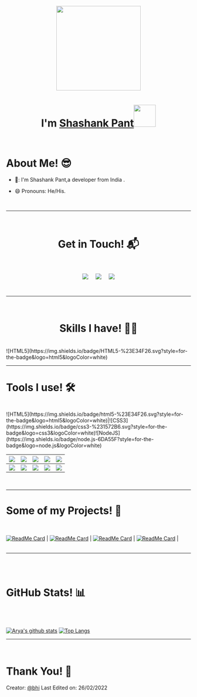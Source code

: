 <p align="center">
  <img src="https://miro.medium.com/max/2048/1*OohqW5DGh9CQS4hLY5FXzA.png" height="230"/>
  <h1 align="center">I'm <a href="https://github.com/dev-elixir">Shashank Pant<a><img src="./images/wave.gif" width="60px"/></h1>
</p>
<br>
<h1>About Me! 😎</h1>

- 🏫: I'm Shashank Pant,a developer from India .




- 😄  Pronouns: He/His.


<br>
<hr>
<br>
<h1 align="center">Get in Touch! 📬</h1>
<br>
<p align="center">
<a href="https://www.linkedin.com/in/shashankpant12/" target="blank"><img align="center" src="https://img.shields.io/badge/Shashank Pant-0077B5?style=for-the-badge&logo=linkedin&logoColor=white" /></a> &nbsp;&nbsp;&nbsp;  <a href="shashankp@iitbhilai.ac.in" target="blank"><img align="center" src="https://img.shields.io/badge/shashankp@iitbhilai.ac.in-D14836?style=for-the-badge&logo=gmail&logoColor=white" /></a>    &nbsp;&nbsp;&nbsp;       <a href="https://www.github.com/shashankpantiitbhilai" target="blank"><img align="center" src="https://img.shields.io/badge/Shashank-100000?style=for-the-badge&logo=github&logoColor=white"/></a>
</p>
  
<br>
<hr>
<br>
<h1 align="center">Skills I have! 🤸‍♂</h1>
<Br>
![HTML5](https://img.shields.io/badge/HTML5-%23E34F26.svg?style=for-the-badge&logo=html5&logoColor=white)

  
  
<Br>
<hr>
<h1>Tools I use! 🛠️</h1>
<Br>
 ![HTML5](https://img.shields.io/badge/html5-%23E34F26.svg?style=for-the-badge&logo=html5&logoColor=white)|![CSS3](https://img.shields.io/badge/css3-%231572B6.svg?style=for-the-badge&logo=css3&logoColor=white)![NodeJS](https://img.shields.io/badge/node.js-6DA55F?style=for-the-badge&logo=node.js&logoColor=white)
 
| ![](https://img.shields.io/badge/Python-FFD43B?style=for-the-badge&logo=python&logoColor=darkgreen)    | ![](https://img.shields.io/badge/VSCode-FF6F00?style=for-the-badge&logo=visual-studio-code&logoColor=blue) | ![](https://img.shields.io/badge/Scrapy-F7931E?style=for-the-badge&logo=python&logoColor=white) | ![](https://img.shields.io/badge/Atom-D00000?style=for-the-badge&logo=atom&logoColor=white)    | ![](https://img.shields.io/badge/Postman-F37626.svg?&style=for-the-badge&logo=postman&logoColor=white) |
| ------------------------------------------------------------------------------------------------------ | ---------------------------------------------------------------------------------------------------------- | ----------------------------------------------------------------------------------------------- | ---------------------------------------------------------------------------------------------- | ------------------------------------------------------------------------------------------------------ |
| ![](https://img.shields.io/badge/conda-342B029.svg?&style=for-the-badge&logo=anaconda&logoColor=white) | ![](https://img.shields.io/badge/NodeJS-2C2D72?style=for-the-badge&logo=nodedotjs&logoColor=white)         | ![](https://img.shields.io/badge/NPM-777BB4?style=for-the-badge&logo=NPM&logoColor=white)       | ![](https://img.shields.io/badge/Bash-239120?style=for-the-badge&logo=gnubash&logoColor=white) | ![](https://img.shields.io/badge/And%20More!-yellow?style=for-the-badge)  

  

<Br>
<hr>
<h1>Some of my Projects! 🎨</h1>
<Br>
  
[![ReadMe Card](https://github-readme-stats.vercel.app/api/pin/?username=dev-elixir&repo=elixir-redmi2)](https://github.com/dev-elixir/elixir-redmi2)
|
[![ReadMe Card](https://github-readme-stats.vercel.app/api/pin/?username=dev-elixir&repo=google-service)](https://github.com/dev-elixir/google-service)
|
[![ReadMe Card](https://github-readme-stats.vercel.app/api/pin/?username=dev-elixir&repo=dev-elixir.github.io)](https://dev-elixir.github.io)
|
[![ReadMe Card](https://github-readme-stats.vercel.app/api/pin/?username=dev-elixir&repo=TicTac-game)](https://github.com/dev-elixir/TicTac-game)
|
<Br>
<Br>
<hr>
<br>
<br>
<h1>GitHub Stats! 📊</h1>
<br>
<Br>
  
[![Arya's github stats](https://github-readme-stats.vercel.app/api?username=dev-elixir&show_icons=true&theme=merko)](https://github.com/dev-elixir/) 
[![Top Langs](https://github-readme-stats.vercel.app/api/top-langs/?username=dev-elixir&layout=compact&theme=merko)](https://github.com/dev-elixir)
<br>
<hr>
<br>
<h1>Thank You! 🤵 </h1>
  
Creator: [@bhi](https://github.com/dev-elixir)
Last Edited on: 26/02/2022
